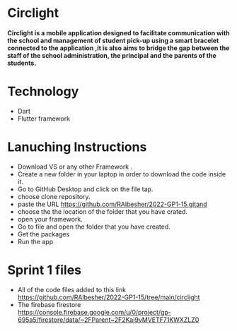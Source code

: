# Circlight 
#### Circlight is a mobile application designed to facilitate communication with the school and management of student pick-up using a smart bracelet connected to the application ,it is also aims to bridge the gap between the staff of the school administration, the principal and the parents of the students.


# Technology 
- Dart 
- Flutter framework

# Lanuching Instructions 
- Download VS or any other Framework .
- Create a new folder in your laptop in order to download the code inside it. 
- Go to GitHub Desktop and click on the file tap.
- choose clone repository.
- paste the URL https://github.com/RAlbesher/2022-GP1-15.gitand  
- choose the the location of the folder that you have crated.
- open your framework. 
- Go to file and open the folder that you have created.
- Get the packages 
- Run the app

# Sprint 1 files
- All of the code files added to this link https://github.com/RAlbesher/2022-GP1-15/tree/main/circlight
- The firebase firestore https://console.firebase.google.com/u/0/project/gp-695a5/firestore/data/~2FParent~2F2Kaj9yMVETF71KWXZLZ0 
